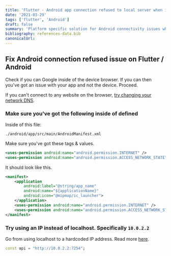 ```yaml
---
title: 'Flutter - Android app connection refused to local server when iOS & web work'
date: '2021-03-29'
tags: ['flutter', 'Android']
draft: false
summary: 'Platform specific solution for Android connectivity issues while developing with Flutter.'
bibliography: references-data.bib
canonicalUrl:
---
```


## Fix Android connection refused issue on Flutter / Android

Check if you can Google inside of the device browser. If you can then you've
got an issue with your app and not the device. Proceed.

If you can't connect to any website on the browser, [try changing your network DNS](https://news.trendmicro.com/2023/03/21/how-to-turn-on-private-dns-mode/).

### Make sure you've got the following inside of defined

Inside of this file:

`./android/app/src/main/AndroidManifest.xml`

Make sure you've got these tags & values.

```xml
<uses-permission android:name="android.permission.INTERNET" />
<uses-permission android:name="android.permission.ACCESS_NETWORK_STATE" />
```

It should look like this.

```xml
<manifest>
    <application
        android:label="@string/app_name"
        android:name="${applicationName}"
        android:icon="@mipmap/ic_launcher">
    </application>
    <uses-permission android:name="android.permission.INTERNET" />
    <uses-permission android:name="android.permission.ACCESS_NETWORK_STATE" />
</manifest>
```

### Try using an IP instead of localhost. Specifically `10.0.2.2`

Go from using localhost to a hardcoded IP address. Read more [here](https://stackoverflow.com/questions/4905315/error-connection-refused).

```dart
const api = "http://10.0.2.2:7254";
```
